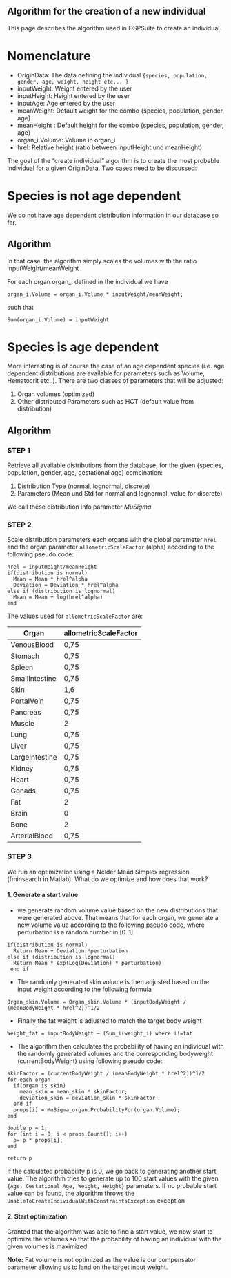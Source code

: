 ## Algorithm for the creation of a new individual

This page describes the algorithm used in OSPSuite to create an individual.

# Nomenclature
* OriginData: The data defining the individual `{species, population, gender, age, weight, height etc... }`
* inputWeight: Weight entered by the user
* inputHeight: Height entered by the user
* inputAge: Age entered by the user
* meanWeight: Default weight for the combo {species, population, gender, age}
* meanHeight : Default height for the combo {species, population, gender, age}
* organ_i.Volume: Volume in organ_i
* hrel: Relative height (ratio between inputHeight und meanHeight)

The goal of the “create individual” algorithm is to create the most probable individual for a
given OriginData. Two cases need to be discussed:

# Species is not age dependent
We do not have age dependent distribution information in our database so far.

## Algorithm
In that case, the algorithm simply scales the volumes with the ratio inputWeight/meanWeight

For each organ organ_i defined in the individual we have

```
organ_i.Volume = organ_i.Volume * inputWeight/meanWeight;
```

such that
```
Sum(organ_i.Volume) = inputWeight
```

# Species is age dependent
More interesting is of course the case of an age dependent species (i.e. age dependent
distributions are available for parameters such as Volume, Hematocrit etc..). There are two
classes of parameters that will be adjusted:
1. Organ volumes (optimized)
1. Other distributed Parameters such as HCT (default value from distribution)

## Algorithm

### STEP 1 
Retrieve all available distributions from the database, for the given
{species, population, gender, age, gestational age} combination:

  1. Distribution Type (normal, lognormal, discrete)
  1. Parameters (Mean und Std for normal and lognormal, value for discrete)

We call these distribution info parameter _MuSigma_

### STEP 2
Scale distribution parameters each organs with the global parameter `hrel` and the organ parameter `allometricScaleFactor` (alpha) according to the following pseudo code:

```
hrel = inputHeight/meanHeight
if(distribution is normal)
  Mean = Mean * hrel^alpha
  Deviation = Deviation * hrel^alpha
else if (distribution is lognormal)
  Mean = Mean + log(hrel^alpha)
end
````

The values used for `allometricScaleFactor` are:

| Organ | allometricScaleFactor|
| --- | --- | 
| VenousBlood | 0,75 |
| Stomach | 0,75 |
| Spleen | 0,75 |
| SmallIntestine | 0,75 |
| Skin | 1,6 |
| PortalVein | 0,75 |
| Pancreas | 0,75 |
| Muscle | 2 |
| Lung | 0,75 |
| Liver | 0,75 |
| LargeIntestine | 0,75 |
| Kidney | 0,75 |
| Heart | 0,75 |
| Gonads | 0,75 |
| Fat | 2 |
| Brain | 0 |
| Bone | 2 |
| ArterialBlood | 0,75 |

### STEP 3
We run an optimization using a Nelder Mead Simplex regression (fminsearch in Matlab). 
What do we optimize and how does that work?

#### 1. Generate a start value

* we generate random volume value based on the new distributions that were
generated above. That means that for each organ, we generate a new volume value according to the following pseudo code, where perturbation is a random number in [0..1]
```
if(distribution is normal)
  Return Mean + Deviation *perturbation
else if (distribution is lognormal)
  Return Mean * exp(Log(Deviation) * perturbation)
 end if
```
* The randomly generated skin volume is then adjusted based on the input weight according to the following formula 
```
Organ_skin.Volume = Organ_skin.Volume * (inputBodyWeight / (meanBodyWeight * hrel^2))^1/2
```
* Finally the fat weight is adjusted to match the target body weight
```
Weight_fat = inputBodyWeight – (Sum_i(weight_i) where i!=fat
```
* The algorithm then calculates the probability of having an individual with the randomly generated volumes and the corresponding bodyweight (currentBodyWeight) using following pseudo code:
```
skinFactor = (currentBodyWeight / (meanBodyWeight * hrel^2))^1/2
for each organ
  if(organ is skin)
    mean_skin = mean_skin * skinFactor;
    deviation_skin = deviation_skin * skinFactor; 
  end if
  props[i] = MuSigma_organ.ProbabilityFor(organ.Volume);
end

double p = 1;
for (int i = 0; i < props.Count(); i++)
  p= p * props[i];
end

return p
```
If the calculated probability p is 0, we go back to generating another start value. The algorithm tries to generate
up to 100 start values with the given `{Age, Gestational Age, Weight, Height}` parameters. If no probable start value can be found, the algorithm throws the `UnableToCreateIndividualWithConstraintsException` exception


#### 2. Start optimization
Granted that the algorithm was able to find a start value, we now start to optimize the volumes so that the probability of having an individual with the given volumes is maximized.

**Note:** Fat volume is not optimized as the value is our compensator parameter allowing us to land on the target input weight.